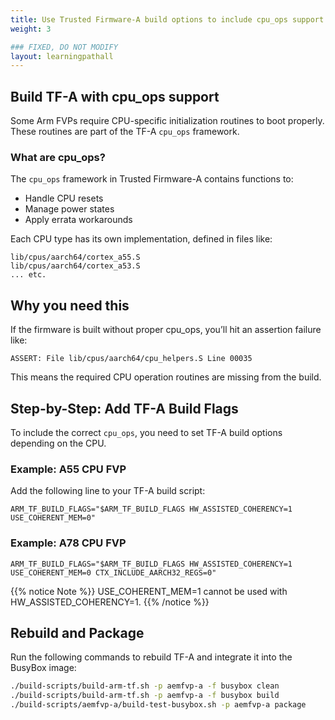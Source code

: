 ```yaml
---
title: Use Trusted Firmware-A build options to include cpu_ops support
weight: 3

### FIXED, DO NOT MODIFY
layout: learningpathall
---
```


## Build TF-A with cpu_ops support

Some Arm FVPs require CPU-specific initialization routines to boot properly. These routines are part of the TF-A `cpu_ops` framework.

### What are cpu_ops?
The `cpu_ops` framework in Trusted Firmware-A contains functions to:
- Handle CPU resets
- Manage power states
- Apply errata workarounds

Each CPU type has its own implementation, defined in files like:
```output
lib/cpus/aarch64/cortex_a55.S
lib/cpus/aarch64/cortex_a53.S
... etc.
```

## Why you need this

If the firmware is built without proper cpu_ops, you’ll hit an assertion failure like:

```output
ASSERT: File lib/cpus/aarch64/cpu_helpers.S Line 00035
```

This means the required CPU operation routines are missing from the build.

## Step-by-Step: Add TF-A Build Flags

To include the correct `cpu_ops`, you need to set TF-A build options depending on the CPU.

### Example: A55 CPU FVP

Add the following line to your TF-A build script:

```output
ARM_TF_BUILD_FLAGS="$ARM_TF_BUILD_FLAGS HW_ASSISTED_COHERENCY=1 USE_COHERENT_MEM=0"
```

### Example: A78 CPU FVP
```output
ARM_TF_BUILD_FLAGS="$ARM_TF_BUILD_FLAGS HW_ASSISTED_COHERENCY=1 USE_COHERENT_MEM=0 CTX_INCLUDE_AARCH32_REGS=0"
```
{{% notice Note %}}
USE_COHERENT_MEM=1 cannot be used with HW_ASSISTED_COHERENCY=1.
{{% /notice %}}

## Rebuild and Package

Run the following commands to rebuild TF-A and integrate it into the BusyBox image:
```bash
./build-scripts/build-arm-tf.sh -p aemfvp-a -f busybox clean
./build-scripts/build-arm-tf.sh -p aemfvp-a -f busybox build
./build-scripts/aemfvp-a/build-test-busybox.sh -p aemfvp-a package
```
